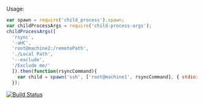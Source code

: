 Usage:

```javascript
var spawn = require('child_process').spawn;
var childProcessArgs = require('child-process-args');
childProcessArgs([
  'rsync',
  '-aHC',
  'root@machine2:/remotePath',
  './Local Path',
  '--exclude',
  '/Exclude me/'
  ]).then(function(rsyncCommand){
    var child = spawn('ssh', ['root@machine1', rsyncCommand], { stdio: 'inherit' });
  });
```

[![Build Status](https://travis-ci.org/Ti-webdev/node-child-process-args.svg?branch=master)](https://travis-ci.org/Ti-webdev/node-child-process-args)
